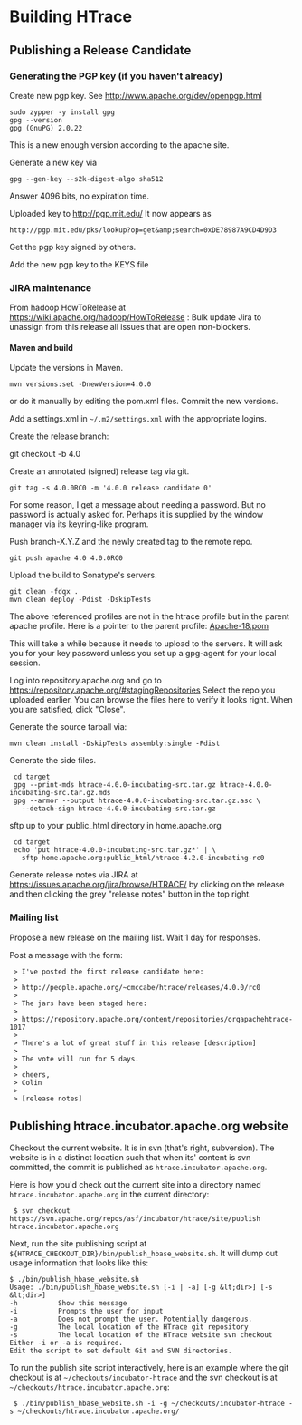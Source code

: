 <!---
  Licensed under the Apache License, Version 2.0 (the "License");
  you may not use this file except in compliance with the License.
  You may obtain a copy of the License at

   http://www.apache.org/licenses/LICENSE-2.0

  Unless required by applicable law or agreed to in writing, software
  distributed under the License is distributed on an "AS IS" BASIS,
  WITHOUT WARRANTIES OR CONDITIONS OF ANY KIND, either express or implied.
  See the License for the specific language governing permissions and
  limitations under the License. See accompanying LICENSE file.
-->

# Building HTrace
## Publishing a Release Candidate
### Generating the PGP key (if you haven't already)
Create new pgp key.  See http://www.apache.org/dev/openpgp.html

    sudo zypper -y install gpg
    gpg --version
    gpg (GnuPG) 2.0.22

This is a new enough version according to the apache site.

Generate a new key via

    gpg --gen-key --s2k-digest-algo sha512

Answer 4096 bits, no expiration time.

Uploaded key to http://pgp.mit.edu/ It now appears as

    http://pgp.mit.edu/pks/lookup?op=get&amp;search=0xDE78987A9CD4D9D3

Get the pgp key signed by others.

Add the new pgp key to the KEYS file

### JIRA maintenance
From hadoop HowToRelease at https://wiki.apache.org/hadoop/HowToRelease :
Bulk update Jira to unassign from this release all issues that are open
non-blockers.

#### Maven and build
Update the versions in Maven.

    mvn versions:set -DnewVersion=4.0.0

or do it manually by editing the pom.xml files.  Commit the new versions.

Add a settings.xml in `~/.m2/settings.xml` with the appropriate logins.

Create the release branch:

   git checkout -b 4.0

Create an annotated (signed) release tag via git.

    git tag -s 4.0.0RC0 -m '4.0.0 release candidate 0'

For some reason, I get a message about needing a password.  But no password
is actually asked for.  Perhaps it is supplied by the window manager via its
keyring-like program.

Push branch-X.Y.Z and the newly created tag to the remote repo.

    git push apache 4.0 4.0.0RC0

Upload the build to Sonatype's servers.

    git clean -fdqx .
    mvn clean deploy -Pdist -DskipTests

The above referenced profiles are not in the htrace profile but in the
parent apache profile. Here is a pointer to the parent profile:
[Apache-18.pom](https://repository.apache.org/service/local/repo_groups/public/content/org/apache/apache/18/apache-18.pom)

This will take a while because it needs to upload to the servers.
It will ask you for your key password unless you set up a
gpg-agent for your local session.

Log into repository.apache.org and go to
https://repository.apache.org/#stagingRepositories
Select the repo you uploaded earlier.  You can browse the files
here to verify it looks right.  When you are satisfied, click "Close".

Generate the source tarball via:

    mvn clean install -DskipTests assembly:single -Pdist

Generate the side files.

     cd target
     gpg --print-mds htrace-4.0.0-incubating-src.tar.gz htrace-4.0.0-incubating-src.tar.gz.mds
     gpg --armor --output htrace-4.0.0-incubating-src.tar.gz.asc \
       --detach-sign htrace-4.0.0-incubating-src.tar.gz

sftp up to your public_html directory in home.apache.org

     cd target
     echo 'put htrace-4.0.0-incubating-src.tar.gz*' | \
       sftp home.apache.org:public_html/htrace-4.2.0-incubating-rc0

Generate release notes via JIRA at
https://issues.apache.org/jira/browse/HTRACE/
by clicking on the release and then clicking the grey "release notes"
button in the top right.

### Mailing list
Propose a new release on the mailing list.  Wait 1 day for responses.

Post a message with the form:

     > I've posted the first release candidate here:
     >
     > http://people.apache.org/~cmccabe/htrace/releases/4.0.0/rc0
     >
     > The jars have been staged here:
     >
     > https://repository.apache.org/content/repositories/orgapachehtrace-1017
     >
     > There's a lot of great stuff in this release [description]
     >
     > The vote will run for 5 days.
     >
     > cheers,
     > Colin
     >
     > [release notes]

## Publishing htrace.incubator.apache.org website
Checkout the current website. It is in svn (that's right, subversion).
The website is in a distinct location such that when its' content is svn
committed, the commit is published as `htrace.incubator.apache.org`.

Here is how you'd check out the current site into a directory named
`htrace.incubator.apache.org` in the current directory:

~~~
 $ svn checkout https://svn.apache.org/repos/asf/incubator/htrace/site/publish htrace.incubator.apache.org
~~~

Next, run the site publishing script at `${HTRACE_CHECKOUT_DIR}/bin/publish_hbase_website.sh`.
It will dump out usage information that looks like this:

    $ ./bin/publish_hbase_website.sh
    Usage: ./bin/publish_hbase_website.sh [-i | -a] [-g &lt;dir>] [-s &lt;dir>]
    -h          Show this message
    -i          Prompts the user for input
    -a          Does not prompt the user. Potentially dangerous.
    -g          The local location of the HTrace git repository
    -s          The local location of the HTrace website svn checkout
    Either -i or -a is required.
    Edit the script to set default Git and SVN directories.

To run the publish site script interactively, here is an example where
the git checkout is at `~/checkouts/incubator-htrace` and the svn checkout
is at `~/checkouts/htrace.incubator.apache.org`:

~~~
 $ ./bin/publish_hbase_website.sh -i -g ~/checkouts/incubator-htrace -s ~/checkouts/htrace.incubator.apache.org/
~~~
